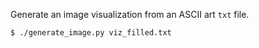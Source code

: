 Generate an image visualization from an ASCII art `txt` file.

	$ ./generate_image.py viz_filled.txt

